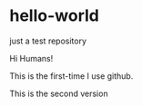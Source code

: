 # hello-world
just a test repository

Hi Humans!

This is the first-time I use github.

This is the second version
